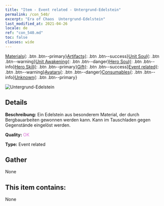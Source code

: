 ```yaml
---
title: "Item - Event related - Untergrund-Edelstein"
permalink: /con_540/
excerpt: "Era of Chaos  Untergrund-Edelstein"
last_modified_at: 2021-04-26
locale: de
ref: "con_540.md"
toc: false
classes: wide
---
```

 [Materials](/ItemsDE/){: .btn .btn--primary}[Artifacts](/ItemsDE/Artifacts/){: .btn .btn--success}[Unit Soul](/ItemsDE/UnitSoul/){: .btn .btn--warning}[Unit Awakening](/ItemsDE/UnitAwakening/){: .btn .btn--danger}[Hero Soul](/ItemsDE/HeroSoul/){: .btn .btn--info}[Hero Skill](/ItemsDE/HeroSkill/){: .btn .btn--primary}[Gift](/ItemsDE/Gift/){: .btn .btn--success}[Event related](/ItemsDE/Events/){: .btn .btn--warning}[Avatars](/ItemsDE/Avatars/){: .btn .btn--danger}[Consumables](/ItemsDE/Consumables/){: .btn .btn--info}[Unknown](/ItemsDE/Unknown/){: .btn .btn--primary}

 ![Untergrund-Edelstein](/images/t/i_10026.png)

## Details
 **Beschreibung:** Ein Edelstein aus besonderem Material, der durch Bergbauarbeiten gewonnen werden kann. Kann im Tauschladen gegen Gegenstände eingelöst werden.

 **Quality:** <span style="color: #DA70D6">OK</span>

 **Type:** Event related

## Gather

  None

## This item contains:

  None

